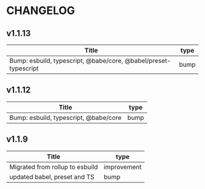 # CHANGELOG

## v1.1.13
| Title                                                           | type |
| --------------------------------------------------------------- | ---- |
| Bump: esbuild, typescript, @babe/core, @babel/preset-typescript | bump |

## v1.1.12
| Title                                 | type |
| ------------------------------------- | ---- |
| Bump: esbuild, typescript, @babe/core | bump |

## v1.1.9
| Title                           | type        |
| ------------------------------- | ----------- |
| Migrated from rollup to esbuild | improvement |
| updated babel, preset and TS    | bump        |
